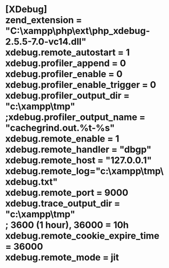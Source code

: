 <h1>[XDebug]<br />
zend_extension = &quot;C:\xampp\php\ext\php_xdebug-2.5.5-7.0-vc14.dll&quot;<br />
xdebug.remote_autostart = 1<br />
xdebug.profiler_append = 0<br />
xdebug.profiler_enable = 0<br />
xdebug.profiler_enable_trigger = 0<br />
xdebug.profiler_output_dir = &quot;c:\xampp\tmp&quot;<br />
;xdebug.profiler_output_name = &quot;cachegrind.out.%t-%s&quot;<br />
xdebug.remote_enable = 1<br />
xdebug.remote_handler = &quot;dbgp&quot;<br />
xdebug.remote_host = &quot;127.0.0.1&quot;<br />
xdebug.remote_log=&quot;c:\xampp\tmp\xdebug.txt&quot;<br />
xdebug.remote_port = 9000<br />
xdebug.trace_output_dir = &quot;c:\xampp\tmp&quot;<br />
; 3600 (1 hour), 36000 = 10h<br />
xdebug.remote_cookie_expire_time = 36000<br />
xdebug.remote_mode = jit</h1>
